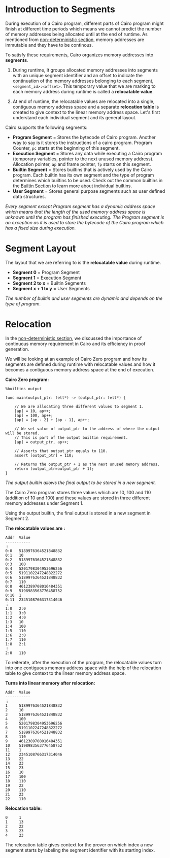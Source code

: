 # Introduction to Segments

During execution of a Cairo program, different parts of Cairo program might finish at different time periods which means we cannot predict the number of memory addresses being allocated until at the end of runtime. As mentioned from [non-deterministic section](ch202-01-non-deterministic-read-only-memory.md), memory addresses are immutable and they have to be continous.

To satisfy these requirements, Cairo organizes memory addresses into **segments**. 
1. During runtime, It groups allocated memory addresses into segments with an unique segment identifier and an offset to indicate the continuation of the memory addresses belonging to each segment, `<segment_id>:<offset>`. This temporary value that we are marking to each memory address during runtime is called a **relocatable value**. 

2. At end of runtime, the relocatable values are relocated into a single, contiguous memory address space and a separate **relocation table** is created to give context to the linear memory address space. Let's first understand each individual segment and its general layout. 

Cairo supports the following segments:

- **Program Segment** = Stores the bytecode of Cairo program. Another way to say is it stores the instructions of a cairo program. Program Counter, `pc` starts at the beginning of this segment.  
- **Execution Segment** = Stores any data while executing a Cairo program (temporary variables, pointer to the next unused memory address). Allocation pointer, `ap` and frame pointer, `fp` starts on this segment. 
- **Builtin Segment** = Stores builtins that is actively used by the Cairo program. Each builtin has its own segment and the type of program determines which builtins to be used. Check out the common builtins in the [Builtin Section](ch204-00-builtins.md) to learn more about individual builtins. 
- **User Segment** = Stores general purpose segments such as user defined data structures. 

*Every segment except Program segment has a dynamic address space which means that the length of the used memory address space is unknown until the program has finished executing. The Program segment is an exception as it is used to store the bytecode of the Cairo program which has a fixed size during execution.*

# Segment Layout

The layout that we are referring to is the **relocatable value** during runtime. 

- **Segment 0** = Program Segment
- **Segment 1** = Execution Segment
- **Segment 2 to x** = Builtin Segments
- **Segment x + 1 to y** = User Segments

*The number of builtin and user segments are dynamic and depends on the type of program.*

# Relocation

In the [non-deterministic section](ch202-01-non-deterministic-read-only-memory.md), we discussed the importance of continuous memory requirement in Cairo and its efficiency in proof generation. 

We will be looking at an example of Cairo Zero program and how its segments are defined during runtime with relocatable values and how it becomes a contiguous memory address space at the end of execution.

**Cairo Zero program:**

```cairo
%builtins output

func main(output_ptr: felt*) -> (output_ptr: felt*) {

    // We are allocating three different values to segment 1.
    [ap] = 10, ap++;
    [ap] = 100, ap++;
    [ap] = [ap - 2] + [ap - 1], ap++;

    // We set value of output_ptr to the address of where the output will be stored.  
    // This is part of the output builtin requirement. 
    [ap] = output_ptr, ap++;

    // Asserts that output_ptr equals to 110.
    assert [output_ptr] = 110;

    // Returns the output_ptr + 1 as the next unused memory address.
    return (output_ptr=output_ptr + 1); 
}
```

*The output builtin allows the final output to be stored in a new segment.* 

The Cairo Zero program stores three values which are 10, 100 and 110 (addition of 10 and 100) and these values are stored in three different memory addresses under Segment 1. 

Using the output builtin, the final output is stored in a new segment in Segment 2. 

**The relocatable values are :**

```
Addr  Value
-----------
⋮
0:0   5189976364521848832
0:1   10
0:2   5189976364521848832
0:3   100
0:4   5201798304953696256
0:5   5191102247248822272
0:6   5189976364521848832
0:7   110
0:8   4612389708016484351
0:9   5198983563776458752
0:10  1
0:11  2345108766317314046
⋮
1:0   2:0
1:1   3:0
1:2   4:0
1:3   10
1:4   100
1:5   110
1:6   2:0
1:7   110
1:8   2:1
⋮
2:0   110

```

To reiterate, after the execution of the program, the relocatable values turn into one contiguous memory address space with the help of the relocation table to give context to the linear memory address space.

**Turns into linear memory after relocation:**

```
Addr  Value
-----------
⋮
1     5189976364521848832
2     10
3     5189976364521848832
4     100
5     5201798304953696256
6     5191102247248822272
7     5189976364521848832
8     110
9     4612389708016484351
10    5198983563776458752
11    1
12    2345108766317314046
13    22
14    23
15    23
16    10
17    100
18    110
19    22
20    110
21    23
22    110
```

**Relocation table:**

```
0     1
1     13
2     22
3     23
4     23
```

The relocation table gives context for the prover on which index a new segment starts by labeling the segment identifier with its starting index. 

